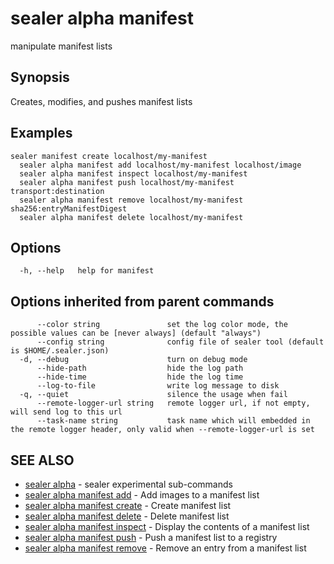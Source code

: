 # sealer alpha manifest

manipulate manifest lists

## Synopsis

Creates, modifies, and pushes manifest lists

## Examples

```
sealer manifest create localhost/my-manifest
  sealer alpha manifest add localhost/my-manifest localhost/image
  sealer alpha manifest inspect localhost/my-manifest
  sealer alpha manifest push localhost/my-manifest transport:destination
  sealer alpha manifest remove localhost/my-manifest sha256:entryManifestDigest
  sealer alpha manifest delete localhost/my-manifest
```

## Options

```
  -h, --help   help for manifest
```

## Options inherited from parent commands

```
      --color string               set the log color mode, the possible values can be [never always] (default "always")
      --config string              config file of sealer tool (default is $HOME/.sealer.json)
  -d, --debug                      turn on debug mode
      --hide-path                  hide the log path
      --hide-time                  hide the log time
      --log-to-file                write log message to disk
  -q, --quiet                      silence the usage when fail
      --remote-logger-url string   remote logger url, if not empty, will send log to this url
      --task-name string           task name which will embedded in the remote logger header, only valid when --remote-logger-url is set
```

## SEE ALSO

* [sealer alpha](sealer_alpha.md)     - sealer experimental sub-commands
* [sealer alpha manifest add](sealer_alpha_manifest_add.md)     - Add images to a manifest list
* [sealer alpha manifest create](sealer_alpha_manifest_create.md)     - Create manifest list
* [sealer alpha manifest delete](sealer_alpha_manifest_delete.md)     - Delete manifest list
* [sealer alpha manifest inspect](sealer_alpha_manifest_inspect.md)     - Display the contents of a manifest list
* [sealer alpha manifest push](sealer_alpha_manifest_push.md)     - Push a manifest list to a registry
* [sealer alpha manifest remove](sealer_alpha_manifest_remove.md)     - Remove an entry from a manifest list

